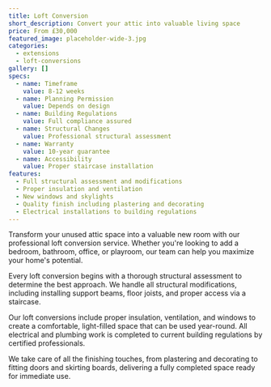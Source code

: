```yaml
---
title: Loft Conversion
short_description: Convert your attic into valuable living space
price: From £30,000
featured_image: placeholder-wide-3.jpg
categories:
  - extensions
  - loft-conversions
gallery: []
specs:
  - name: Timeframe
    value: 8-12 weeks
  - name: Planning Permission
    value: Depends on design
  - name: Building Regulations
    value: Full compliance assured
  - name: Structural Changes
    value: Professional structural assessment
  - name: Warranty
    value: 10-year guarantee
  - name: Accessibility
    value: Proper staircase installation
features:
  - Full structural assessment and modifications
  - Proper insulation and ventilation
  - New windows and skylights
  - Quality finish including plastering and decorating
  - Electrical installations to building regulations
---
```


Transform your unused attic space into a valuable new room with our professional loft conversion service. Whether you're looking to add a bedroom, bathroom, office, or playroom, our team can help you maximize your home's potential.

Every loft conversion begins with a thorough structural assessment to determine the best approach. We handle all structural modifications, including installing support beams, floor joists, and proper access via a staircase.

Our loft conversions include proper insulation, ventilation, and windows to create a comfortable, light-filled space that can be used year-round. All electrical and plumbing work is completed to current building regulations by certified professionals.

We take care of all the finishing touches, from plastering and decorating to fitting doors and skirting boards, delivering a fully completed space ready for immediate use.
